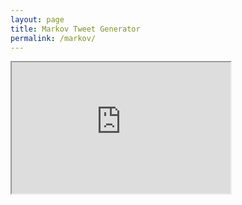 ```yaml
---
layout: page
title: Markov Tweet Generator
permalink: /markov/
---
```

<iframe src="https://twitter-markov.herokuapp.com/" style="overflow:hidden;
         height: 15em; width: 25em"></iframe>

